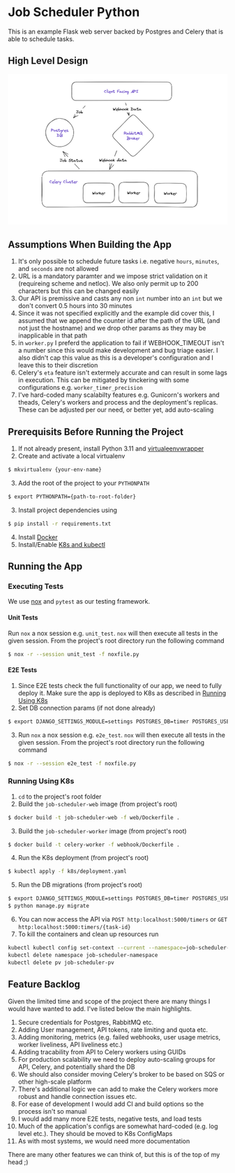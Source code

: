 Job Scheduler Python
========================

This is an example Flask web server backed by Postgres and Celery that is able to schedule tasks.

## High Level Design

![localImage](./docs/architecture.png)

## Assumptions When Building the App
1. It's only possible to schedule future tasks i.e. negative `hours`, `minutes`, and `seconds` are not allowed
2. URL is a mandatory paramter and we impose strict validation on it (requireing scheme and netloc). We also only permit up to 200
characters but this can be changed easily
3. Our API is premissive and casts any non `int` number into an `int` but we don't convert 0.5 hours into 30 minutes
4. Since it was not specified explicitly and the example did cover this, I assumed that we append the counter id after 
the path of the URL (and not just the hostname) and we drop other params as they may be inapplicable in that path
5. in `worker.py` I preferd the application to fail if WEBHOOK_TIMEOUT isn't a number since this would make development
and bug triage easier. I also didn't cap this value as this is a developer's configuration and I leave this to their discretion
6. Celery's `eta` feature isn't extermely accurate and can result in some lags in execution. This can be mitigated by tinckering with
some configurations e.g. `worker_timer_precision`
7. I've hard-coded many scalabilty features e.g. Gunicorn's workers and theads, Celery's workers and process and the deployment's replicas. These can be adjusted per our need, or better yet, add auto-scaling

## Prerequisits Before Running the Project

1. If not already present, install Python 3.11 and [virtualeenvwrapper](https://pypi.org/project/virtualenvwrapper/)
2. Create and activate a local virtualenv
```bash
$ mkvirtualenv {your-env-name}
```
3. Add the root of the project to your `PYTHONPATH`
```bash
$ export PYTHONPATH={path-to-root-folder}
```
3. Install project dependencies using
```bash
$ pip install -r requirements.txt
```
4. Install [Docker](https://docs.docker.com/get-docker/)
5. Install/Enable [K8s and kubectl](https://kubernetes.io/docs/tasks/tools/)

## Running the App

### Executing Tests
We use [nox](https://nox.thea.codes/en/stable/tutorial.html#running-nox-for-the-first-time) and `pytest` as our testing framework.

#### Unit Tests
Run `nox` a nox session e.g. `unit_test`. `nox` will then execute all tests in the given session. From the project's root 
directory run the following command
```bash
$ nox -r --session unit_test -f noxfile.py
```

#### E2E Tests
1. Since E2E tests check the full functionality of our app, we need to fully deploy it. Make sure the app is deployed to K8s as described in [Running Using K8s](#running-using-k8s)
2. Set DB connection params (if not done already)
```bash
$ export DJANGO_SETTINGS_MODULE=settings POSTGRES_DB=timer POSTGRES_USER=db_user POSTGRES_PASSWORD=db_password
```
3. Run `nox` a nox session e.g. `e2e_test`. `nox` will then execute all tests in the given session. From the project's root 
directory run the following command
```bash
$ nox -r --session e2e_test -f noxfile.py
```

### Running Using K8s
1. `cd` to the project's root folder
2. Build the `job-scheduler-web` image (from project's root)
```bash
$ docker build -t job-scheduler-web -f web/Dockerfile .
```
3. Build the `job-scheduler-worker` image (from project's root)
```bash
$ docker build -t celery-worker -f webhook/Dockerfile .
```
4. Run the K8s deployment (from project's root)
```bash
$ kubectl apply -f k8s/deployment.yaml
```
5. Run the DB migrations (from project's root)
```bash
$ export DJANGO_SETTINGS_MODULE=settings POSTGRES_DB=timer POSTGRES_USER=db_user POSTGRES_PASSWORD=db_password
$ python manage.py migrate
```
6. You can now access the API via `POST http:localhost:5000/timers` or `GET http:localhost:5000:timers/{task-id}`
7. To kill the containers and clean up resources run
```bash
kubectl kubectl config set-context --current --namespace=job-scheduler-namespace
kubectl delete namespace job-scheduler-namespace
kubectl delete pv job-scheduler-pv
```

## Feature Backlog
Given the limited time and scope of the project there are many things I would have wanted to add.
I've listed below the main highlights.

1. Secure credentials for Postgres, RabbitMQ etc.
2. Adding User management, API tokens, rate limiting and quota etc.
3. Adding monitoring, metrics (e.g. failed webhooks, user usage metrics, worker liveliness, API liveliness etc.)
4. Adding tracability from API to Celery workers using GUIDs
5. For production scalability we need to deploy auto-scaling groups for API, Celery, and potentially shard the DB
6. We should also consider moving Celery's broker to be based on SQS or other high-scale platform
7. There's additional logic we can add to make the Celery workers more robust and handle connection issues etc.
8. For ease of development I would add CI and build options so the process isn't so manual
9. I would add many more E2E tests, negative tests, and load tests
10. Much of the application's configs are somewhat hard-coded (e.g. log level etc.). They should be moved to K8s ConfigMaps
11. As with most systems, we would need more documentation 

There are many other features we can think of, but this is of the top of my head ;)
